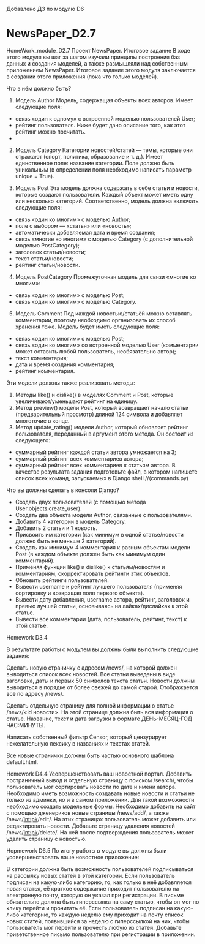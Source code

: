 Добавлено ДЗ по модулю D6
# NewsPaper_D2.7
HomeWork_module_D2.7
Проект NewsPaper. Итоговое задание
В ходе этого модуля вы шаг за шагом изучали принципы построения баз данных и создания моделей, а также размышляли над собственным приложением NewsPaper. Итоговое задание этого модуля заключается в создании этого приложения (пока что только моделей).

Что в нём должно быть?

1. Модель Author
 Модель, содержащая объекты всех авторов.
 Имеет следующие поля:
 - cвязь «один к одному» с встроенной моделью пользователей User;
 - рейтинг пользователя. Ниже будет дано описание того, как этот рейтинг можно посчитать.
 - 
2. Модель Category
Категории новостей/статей — темы, которые они отражают (спорт, политика, образование и т. д.). Имеет единственное поле: название категории. Поле должно быть уникальным (в определении поля необходимо написать параметр unique = True).

3. Модель Post
Эта модель должна содержать в себе статьи и новости, которые создают пользователи. Каждый объект может иметь одну или несколько категорий.
Соответственно, модель должна включать следующие поля:
 - связь «один ко многим» с моделью Author;
 - поле с выбором — «статья» или «новость»;
 - автоматически добавляемая дата и время создания;
 - связь «многие ко многим» с моделью Category (с дополнительной моделью PostCategory);
 - заголовок статьи/новости;
 - текст статьи/новости;
 - рейтинг статьи/новости.
4. Модель PostCategory
Промежуточная модель для связи «многие ко многим»:
 - связь «один ко многим» с моделью Post;
 - связь «один ко многим» с моделью Category.
5. Модель Comment
Под каждой новостью/статьёй можно оставлять комментарии, поэтому необходимо организовать их способ хранения тоже.
Модель будет иметь следующие поля:
 - связь «один ко многим» с моделью Post;
 - связь «один ко многим» со встроенной моделью User (комментарии может оставить любой пользователь, необязательно автор);
 - текст комментария;
 - дата и время создания комментария;
 - рейтинг комментария.

   
Эти модели должны также реализовать методы:

1. Методы like() и dislike() в моделях Comment и Post, которые увеличивают/уменьшают рейтинг на единицу.
2. Метод preview() модели Post, который возвращает начало статьи (предварительный просмотр) длиной 124 символа и добавляет многоточие в конце.
3. Метод update_rating() модели Author, который обновляет рейтинг пользователя, переданный в аргумент этого метода.
Он состоит из следующего:
 - суммарный рейтинг каждой статьи автора умножается на 3;
 - суммарный рейтинг всех комментариев автора;
 - суммарный рейтинг всех комментариев к статьям автора.
В качестве результата задания подготовьте файл, в котором напишете список всех команд, запускаемых в Django shell.//(commands.py)

Что вы должны сделать в консоли Django?

* Создать двух пользователей (с помощью метода User.objects.create_user).
* Создать два объекта модели Author, связанные с пользователями.
* Добавить 4 категории в модель Category.
* Добавить 2 статьи и 1 новость.
* Присвоить им категории (как минимум в одной статье/новости должно быть не меньше 2 категорий).
* Создать как минимум 4 комментария к разным объектам модели Post (в каждом объекте должен быть как минимум один комментарий).
* Применяя функции like() и dislike() к статьям/новостям и комментариям, скорректировать рейтинги этих объектов.
* Обновить рейтинги пользователей.
* Вывести username и рейтинг лучшего пользователя (применяя сортировку и возвращая поля первого объекта).
* Вывести дату добавления, username автора, рейтинг, заголовок и превью лучшей статьи, основываясь на лайках/дислайках к этой статье.
* Вывести все комментарии (дата, пользователь, рейтинг, текст) к этой статье.

Homework D3.4

  В результате работы с модулем вы должны были выполнить следующие задания:

Сделать новую страничку с адресом /news/, на которой должен выводиться список всех новостей.
Все статьи выведены в виде заголовка, даты и первых 50 символов текста статьи.
Новости должны выводиться в порядке от более свежей до самой старой. Отображается всё по адресу /news/.

Сделать отдельную страницу для полной информации о статье /news/<id новости>. На этой странице должна быть вся информация о статье. Название, текст и дата загрузки в формате ДЕНЬ-МЕСЯЦ-ГОД ЧАС:МИНУТЫ.

Написать собственный фильтр Censor, который цензурирует нежелательную лексику в названиях и текстах статей.

Все новые странички должны быть частью основного шаблона default.html.

Homework D4.4
Усовершенствовать ваш новостной портал. Добавить постраничный вывод и отдельную страницу с поиском /search/, чтобы пользователь мог сортировать новости по дате и имени автора.
Необходимо иметь возможность создавать новые новости и статьи не только из админки, но и в самом приложении. Для такой возможности необходимо создать модельные формы.
Необходимо добавить на сайт с помощью дженериков новые страницы /news/add/, а также /news/<int:pk>/edit/. На этих страницах пользователь может добавить или редактировать новости.
Добавьте страницу удаления новостей /news/<int:pk>/delete/. На ней после подтверждения пользователь может удалить страницу с новостью.



Hopmework D6.5
По итогу работы в модуле вы должны были усовершенствовать ваше новостное приложение:

В категории должна быть возможность пользователей подписываться на рассылку новых статей в этой категории.
Если пользователь подписан на какую-либо категорию, то, как только в неё добавляется новая статья, её краткое содержание приходит пользователю на электронную почту, которую он указал при регистрации. В письме обязательно должна быть гиперссылка на саму статью, чтобы он мог по клику перейти и прочитать её.
Если пользователь подписан на какую-либо категорию, то каждую неделю ему приходит на почту список новых статей, появившийся за неделю с гиперссылкой на них, чтобы пользователь мог перейти и прочесть любую из статей.
Добавьте приветственное письмо пользователю при регистрации в приложении.
